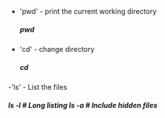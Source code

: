 - 'pwd' - print the current working directory
   #####     pwd
- 'cd'  - change directory
   #####      cd     
-'ls' - List the files
 #####  ls -l  # Long listing          ls -a  # Include hidden files
